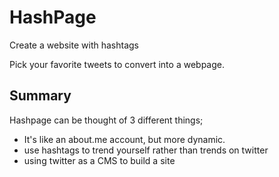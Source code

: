 # HashPage


Create a website with hashtags

Pick your favorite tweets to convert into a webpage.


## Summary
Hashpage can be thought of 3 different things;

- It's like an about.me account, but more dynamic.
- use hashtags to trend yourself rather than trends on twitter
- using twitter as a CMS to build a site
